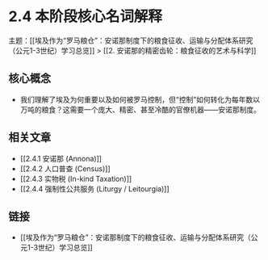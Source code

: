 # 2.4 本阶段核心名词解释

主题：[[埃及作为“罗马粮仓”：安诺那制度下的粮食征收、运输与分配体系研究（公元1-3世纪）学习总览]] > [[2. 安诺那的精密齿轮：粮食征收的艺术与科学]]

## 核心概念

- 我们理解了埃及为何重要以及如何被罗马控制，但“控制”如何转化为每年数以万吨的粮食？这需要一个庞大、精密、甚至冷酷的官僚机器——安诺那制度。

## 相关文章

- [[2.4.1 安诺那 (Annona)]]
- [[2.4.2 人口普查 (Census)]]
- [[2.4.3 实物税 (In-kind Taxation)]]
- [[2.4.4 强制性公共服务 (Liturgy / Leitourgia)]]

## 链接

- [[埃及作为“罗马粮仓”：安诺那制度下的粮食征收、运输与分配体系研究（公元1-3世纪）学习总览]]
